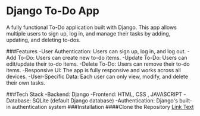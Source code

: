 # Django To-Do App

A fully functional To-Do application built with Django. This app allows multiple users to sign up, log in, and manage their tasks by adding, updating, and deleting to-dos. 

###Features
-User Authentication: Users can sign up, log in, and log out.
-Add To-Do: Users can create new to-do items.
-Update To-Do: Users can edit/update their to-do items.
-Delete To-Do: Users can remove their to-do items.
-Responsive UI: The app is fully responsive and works across all devices.
-User-Specific Data: Each user can only view, modify, and delete their own tasks.

###Tech Stack
-Backend: Django
-Frontend: HTML, CSS , JAVASCRIPT
-Database: SQLite (default Django database)
-Authentication: Django's built-in authentication system
###Installation
####Clone the Repository
[Link Text](https://github.com/Anilnayak126/TO-DO-App.git)

